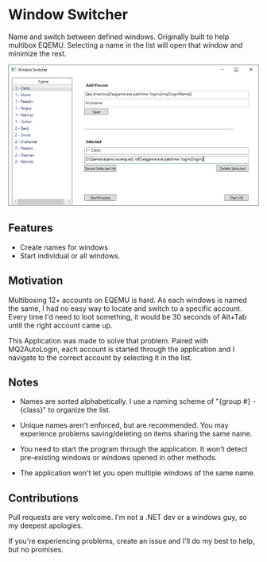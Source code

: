 # Window Switcher
Name and switch between defined windows.  Originally built to help multibox EQEMU.  Selecting a name in the list will open that window and minimize the rest.


![alt text](/docs/images/WindowSwitch.JPG)

## Features

* Create names for windows
* Start individual or all windows.

## Motivation
Multiboxing 12+ accounts on EQEMU is hard.  As each windows is named the same, I had no easy way to locate and switch to a specific account.  Every time I'd need to loot something, it would be 30 seconds of Alt+Tab until the right account came up.  

This Application was made to solve that problem.  Paired with MQ2AutoLogin, each account is started through the application and I navigate to the correct account by selecting it in the list.

## Notes

* Names are sorted alphabetically.  I use a naming scheme of "{group #} - {class}" to organize the list.

* Unique names aren't enforced, but are recommended.  You may experience problems saving/deleting on items sharing the same name.

* You need to start the program through the application.  It won't detect pre-existing windows or windows opened in other methods.

* The application won't let you open multiple windows of the same name.

## Contributions
Pull requests are very welcome.  I'm not a .NET dev or a windows guy, so my deepest apologies.

If you're experiencing problems, create an issue and I'll do my best to help, but no promises. 